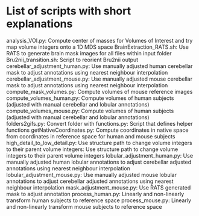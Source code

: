 # List of scripts with short explanations
analysis_VOI.py: Compute center of masses for Volumes of Interest and try map volume integers onto a 1D MDS space
BrainExtraction_RATS.sh: Use RATS to generate brain mask images for all files within input folder
Bru2nii_transition.sh: Script to reorient Bru2nii output
cerebellar_adjustment_human.py: Use manually adjusted human cerebellar mask to adjust annotations using nearest neighbour interpolation 
cerebellar_adjustment_mouse.py: Use manually adjusted mouse cerebellar mask to adjust annotations using nearest neighbour interpolation 
compute_mask_volumes.py: Compute volumes of mouse reference images
compute_volumes_human.py: Compute volumes of human subjects (adjusted with manual cerebellar and lobular annotations)
compute_volumes_mouse.py: Compute volumes of human subjects (adjusted with manual cerebellar and lobular annotations)\
folders2gifs.py: Convert folder with 
functions.py: Script that defines helper functions
getNativeCoordinates.py: Compute coordinates in native space from coordinates in reference space for human and mouse subjects
high_detail_to_low_detail.py: Use structure path to change volume integers to their parent volume integers: Use structure path to change volume integers to their parent volume integers
lobular_adjustment_human.py: Use manually adjusted human lobular annotations to adjust cerebellar adjusted annotations using nearest neighbour interpolation
lobular_adjustment_mouse.py: Use manually adjusted mouse lobular annotations to adjust cerebellar adjusted annotations using nearest neighbour interpolation
mask_adjustment_mouse.py: Use RATS generated mask to adjust annotation
process_human.py: Linearly and non-linearly transform human subjects to reference space
process_mouse.py: Linearly and non-linearly transform mouse subjects to reference space